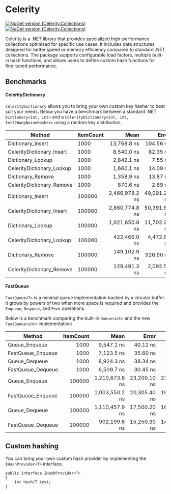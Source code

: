 # Celerity
[![NuGet version (Celerity.Collections)](https://img.shields.io/nuget/v/Celerity.Collections.svg?style=flat-square)](https://www.nuget.org/packages/Celerity.Collections/) [![NuGet version (Celerity.Collections)](https://img.shields.io/nuget/vpre/Celerity.Collections.svg?style=flat-square)](https://www.nuget.org/packages/Celerity.Collections/)

Celerity is a .NET library that provides specialized high-performance collections optimized for specific use cases. It includes data structures designed for better speed or memory efficiency compared to standard .NET collections. The package supports configurable load factors, multiple built-in hash functions, and allows users to define custom hash functions for fine-tuned performance.

## Benchmarks

#### CelerityDictionary

`CelerityDictionary` allows you to bring your own custom key hasher to best suit your needs. Below you have a benchmark between a standard .NET `Dictionary<int, int>` and a `CelerityDictionary<int, int, Int32WangNaiveHasher>` using a random key distribution.

| Method                    | ItemCount | Mean           | Error        | StdDev       | Allocated |
|-------------------------- |---------- |---------------:|-------------:|-------------:|----------:|
| Dictionary_Insert         | 1000      |    13,768.8 ns |    104.56 ns |     92.69 ns |   73168 B |
| CelerityDictionary_Insert | 1000      |     8,540.0 ns |     82.35 ns |     73.00 ns |   33072 B |
| Dictionary_Lookup         | 1000      |     2,842.1 ns |      7.55 ns |      7.06 ns |         - |
| CelerityDictionary_Lookup | 1000      |     1,660.1 ns |     14.09 ns |     12.49 ns |         - |
| Dictionary_Remove         | 1000      |     1,358.9 ns |     13.87 ns |     12.97 ns |         - |
| CelerityDictionary_Remove | 1000      |       870.6 ns |      2.69 ns |      2.38 ns |         - |
| Dictionary_Insert         | 100000    | 2,466,978.2 ns | 49,091.20 ns | 50,413.05 ns | 6037813 B |
| CelerityDictionary_Insert | 100000    | 2,860,774.8 ns | 50,391.63 ns | 47,136.36 ns | 4195120 B |
| Dictionary_Lookup         | 100000    | 1,021,650.8 ns | 11,702.28 ns | 10,373.77 ns |       1 B |
| CelerityDictionary_Lookup | 100000    |   422,466.0 ns |  4,472.81 ns |  3,965.03 ns |         - |
| Dictionary_Remove         | 100000    |   149,102.9 ns |    926.90 ns |    867.02 ns |         - |
| CelerityDictionary_Remove | 100000    |   129,491.3 ns |  2,092.50 ns |  1,854.94 ns |         - |

#### FastQueue

`FastQueue<T>` is a minimal queue implementation backed by a circular buffer.
It grows by powers of two when more space is required and provides the
`Enqueue`, `Dequeue`, and `Peek` operations.

Below is a benchmark comparing the built-in `Queue<int>` and the new
`FastQueue<int>` implementation:

| Method             | ItemCount | Mean        | Error       | StdDev      | Allocated |
|------------------- |----------:|------------:|------------:|------------:|----------:|
| Queue_Enqueue      | 1000      | 9,547.2 ns  | 40.12 ns    | 35.56 ns    | 14,960 B  |
| FastQueue_Enqueue  | 1000      | 7,123.5 ns  | 35.60 ns    | 31.58 ns    | 11,336 B  |
| Queue_Dequeue      | 1000      | 8,924.3 ns  | 38.34 ns    | 34.50 ns    |        -  |
| FastQueue_Dequeue  | 1000      | 6,509.7 ns  | 30.45 ns    | 27.01 ns    |        -  |
| Queue_Enqueue      | 100000    | 1,210,673.8 ns | 23,200.10 ns | 21,701.50 ns | 2,240,488 B |
| FastQueue_Enqueue  | 100000    | 1,003,550.2 ns | 20,305.40 ns | 19,000.00 ns | 1,903,760 B |
| Queue_Dequeue      | 100000    | 1,110,457.9 ns | 17,500.20 ns | 16,874.80 ns |        - |
| FastQueue_Dequeue  | 100000    |   902,199.6 ns | 15,250.30 ns | 14,567.70 ns |        - |

## Custom hashing

You can bring your own custom hash provider by implementing the `IHashProvider<T>` interface.

```
public interface IHashProvider<T>
{
    int Hash(T key);
}
```
